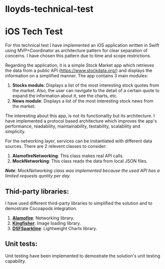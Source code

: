 # lloyds-technical-test

# iOS Tech Test

For this technical test I have implemented an iOS application written in Swift using MVP+Coordinator as architecture pattern for clear separation of concerns.
I have chosen this pattern due to time and scope restrictions.

Regarding the application, it is a simple Stock Market app which retrieves the data from a public API (https://www.stockdata.org/) and displays the information on a simplified manner. The app contains 3 main modules:

1. **Stocks module**: Displays a list of the most interesting stock quotes from the market. Also, the user can navigate to the detail of a certain quote to expand the information about it, see the charts, etc.
2. **News module**: Displays a list of the most interesting stock news from the market.

The interesting about this app, is not its functionality but its architecture. I have implemented a protocol based architecture which improves the app's performance, readability, maintainability, testability, scalability and simplicity.

For the networking layer, services can be instantiated with different data sources. There are 2 relevent classes to consider:

1. **AlamofireNetworking**: This class makes real API calls.
2. **MockNetworking**: This class reads the data from local JSON files.

***Note**: MockNetworking class was implemented because the used API has a limited requests quntity per day.*

## Thid-party libraries:
I have used different third-party libraries to simplified the solution and to demostrate Cocoapods integration.

1. **[Alamofire](https://github.com/Alamofire/Alamofire)**: Networking library.
2. **[Kingfisher](https://github.com/onevcat/Kingfisher)**: Image loading library.
3. **[DSFSparkline](https://github.com/dagronf/DSFSparkline)**: Lightweight Charts library.

## Unit tests:
Unit testing have been implemented to demostrate the solution's unit testing capability.
